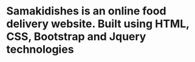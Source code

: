 # Samakidishes is an online food delivery website. Built using HTML, CSS, Bootstrap and Jquery technologies
